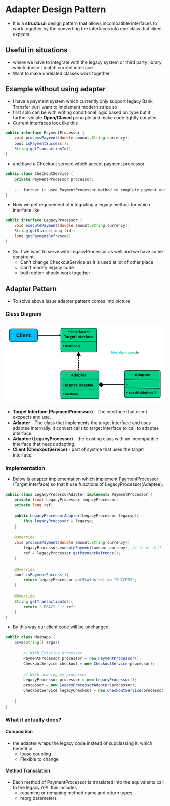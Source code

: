 # Adapter Design Pattern

- It is a **structural** design pattern that allows incompatible interfaces to work together by the converting the interfaces into one class that client expects.

## Useful in situations

- where we have to integrate with the legacy system or third party library which doesn't match current interface.
- Want to make unrelated classes work together

## Example without using adapter

- I have a payment system which currently only support legacy Bank Transfer but i want to implement modern stripe so
- first soln can be with writing conditional logic based on type but it further violate **Open/Closed** principle and make code tightly coupled.
- Current interfaces look like this

```java
public interface PaymentProcessor {
    void processPayment(double amount,String currency);
    bool isPaymentSuccess();
    String getTransactionId();
}
```

- and have a Checkout service which accept payment processor

```java
public class CheckoutService {
    private PaymentProcessor processor;

    ... further it used PaymentProcessor method to complete payment and check status
}
```

- Now we get requirement of integrating a legacy method for which interface like

```java
public interface LegacyProcessor {
    void executePayment(double amount,String currency);
    String getStatus(long tid);
    long getPaymentRefrence();
}
```

- So if we want to serve with LegacyProcessor as well and we have some constraint
  - Can't change CheckoutService as it is used at lot of other place
  - Can't modify legacy code
  - both option should work together

## Adapter Pattern

- To solve above issue adapter pattern comes into picture

### Class Diagram

<p align="center">
    <img src="../images/adapter.png"/>
</p>

- **Target Interface (PaymentProcessor)** - The interface that client excpects and use.
- **Adapter** - The class that implements the target interface and uses adaptee internally. it convert calls to target interface to call to adaptee interface.
- **Adaptee (LegacyProcessor)** - the existing class with an incompatible interface that needs adapting.
- **Client (CheckoutService)** - part of systme that uses the target interface.

### Implementation

- Below is adapter implementation which implement PaymentProcessor (Target Interface) so that it use functions of LegacyProcessor(Adaptee).

```java
public class LegacyProcessorAdapter implements PaymentProcessor {
    private final LegacyProcessor legacyProcessor;
    private long ref;

    public LegacyProcessorAdapter(LegacyProcessor legacyp){
        this.legacyProcessor = legacyp;
    }

    @Override
    void processPayment(double amount,String currency){
        legacyProcessor.executePayment(amount,curreny); // fn of diff interface
        ref = legacyProcessor.getPaymentRefrence();
    }

    @Override
    bool isPaymentSuccess(){
        return legacyProcessor.getStatus(re) == "SUCCESS";
    }

    @Override
    String getTransactionId(){
        return "LEGACY_" + ref;
    }
}
```

- By this way our client code will be unchanged.

```java
public class MainApp {
    psvm(String[] args){

        // With Existing processor
        PaymentProcessor processor = new PaymentProcessor();
        CheckoutService checkout = new CheckoutService(processor);

        // With new legacy processor
        LegacyProcessor processor = new LegacyProcessor();
        processor = new LegacyProcessorAdapter(processor);
        CheckoutService legacyCheckout = new CheckoutService(processor);

    }
}

```

### What it actually does?

#### Composition

- the adapter wraps the legacy code instead of subclassing it. which benefit in
  - loose coupling
  - Flexible to change

#### Method Transalation

- Each method of PaymentProcessor is trnaslated into the equivalents call to the legacy API. this includes
  - renaming or remaping method name and return types
  - reorg parameters
